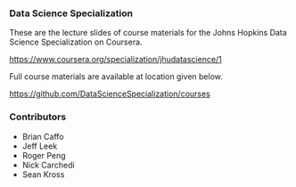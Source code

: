 
### Data Science Specialization

These are the lecture slides of course materials for the Johns Hopkins Data Science Specialization on Coursera. 

https://www.coursera.org/specialization/jhudatascience/1

Full course materials are available at location given below.

https://github.com/DataScienceSpecialization/courses


### Contributors

* Brian Caffo
* Jeff Leek
* Roger Peng
* Nick Carchedi 
* Sean Kross
